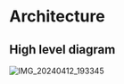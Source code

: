 # Architecture 

## High level diagram 

![IMG_20240412_193345](https://github.com/Prasanthxy/Multilevel-Security-System/assets/98865606/b96ef135-bfa5-4606-8445-8f52267644db)
